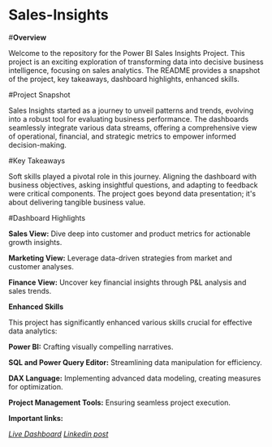 # Sales-Insights

#**Overview** 

Welcome to the repository for the Power BI Sales Insights Project. This project is an exciting exploration of transforming data into decisive business intelligence, focusing on sales analytics. The README provides a snapshot of the project, key takeaways, dashboard highlights, enhanced skills.

#Project Snapshot

Sales Insights started as a journey to unveil patterns and trends, evolving into a robust tool for evaluating business performance. The dashboards seamlessly integrate various data streams, offering a comprehensive view of operational, financial, and strategic metrics to empower informed decision-making.

#Key Takeaways

Soft skills played a pivotal role in this journey. Aligning the dashboard with business objectives, asking insightful questions, and adapting to feedback were critical components. The project goes beyond data presentation; it's about delivering tangible business value.

#Dashboard Highlights

**Sales View:** Dive deep into customer and product metrics for actionable growth insights.

**Marketing View:** Leverage data-driven strategies from market and customer analyses.

**Finance View:** Uncover key financial insights through P&L analysis and sales trends.

**Enhanced Skills**

This project has significantly enhanced various skills crucial for effective data analytics:

**Power BI:** Crafting visually compelling narratives.

**SQL and Power Query Editor:** Streamlining data manipulation for efficiency.

**DAX Language:** Implementing advanced data modeling, creating measures for optimization.

**Project Management Tools:** Ensuring seamless project execution.

**Important links:**

_[Live Dashboard](https://www.novypro.com/project/sales-insight-12)_
_[Linkedin post](https://www.linkedin.com/posts/yamuna-n-0132a0185_sales-insights-activity-7163594503185006592-52Gn?utm_source=share&utm_medium=member_desktop)_
